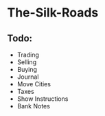 # The-Silk-Roads

## Todo:

* Trading
* Selling
* Buying
* Journal
* Move Cities
* Taxes
* Show Instructions
* Bank Notes
